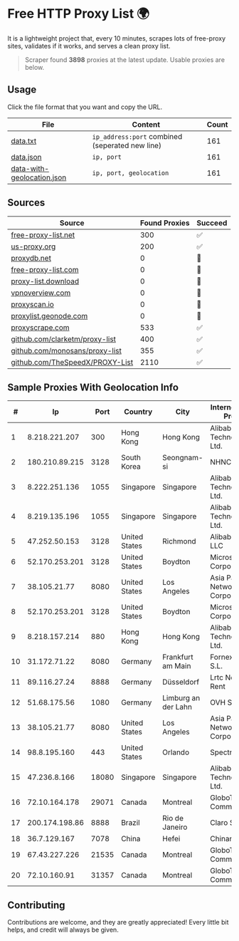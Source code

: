 
# Free HTTP Proxy List 🌍

It is a lightweight project that, every 10 minutes, scrapes lots of free-proxy sites, validates if it works, and serves a clean proxy list.


> Scraper found **3898** proxies at the latest update. Usable proxies are below.

## Usage

Click the file format that you want and copy the URL.


|File|Content|Count|
|----|-------|-----|
|[data.txt](https://raw.githubusercontent.com/themiralay/Proxy-List-World/master/data.txt)|`ip_address:port` combined (seperated new line)|161|
|[data.json](https://raw.githubusercontent.com/themiralay/Proxy-List-World/master/data.json)|`ip, port`|161|
|[data-with-geolocation.json](https://raw.githubusercontent.com/themiralay/Proxy-List-World/master/data-with-geolocation.json)|`ip, port, geolocation`|161|

## Sources

|Source|Found Proxies|Succeed|
|------|-------------|-------|
|[free-proxy-list.net](https://free-proxy-list.net)|300|✅|
|[us-proxy.org](https://www.us-proxy.org)|200|✅|
|[proxydb.net](http://proxydb.net)|0|🚫|
|[free-proxy-list.com](https://free-proxy-list.com/?page=&port=&type%5B%5D=http&type%5B%5D=https&up_time=0&search=Search)|0|🚫|
|[proxy-list.download](https://www.proxy-list.download/HTTP)|0|🚫|
|[vpnoverview.com](https://vpnoverview.com/privacy/anonymous-browsing/free-proxy-servers)|0|🚫|
|[proxyscan.io](https://www.proxyscan.io)|0|🚫|
|[proxylist.geonode.com](https://proxylist.geonode.com/api/proxy-list?limit=300&page=1&sort_by=lastChecked&sort_type=desc&protocols=http,https)|0|🚫|
|[proxyscrape.com](https://api.proxyscrape.com/v2/?request=displayproxies&protocol=http&timeout=10000&country=all&ssl=all&anonymity=all)|533|✅|
|[github.com/clarketm/proxy-list](https://raw.githubusercontent.com/clarketm/proxy-list/master/proxy-list-raw.txt)|400|✅|
|[github.com/monosans/proxy-list](https://raw.githubusercontent.com/monosans/proxy-list/main/proxies/http.txt)|355|✅|
|[github.com/TheSpeedX/PROXY-List](https://raw.githubusercontent.com/TheSpeedX/PROXY-List/master/http.txt)|2110|✅|


## Sample Proxies With Geolocation Info

|#|Ip|Port|Country|City|Internet Service Provider|
|-|--|----|-------|----|-------------------------|
|1|8.218.221.207|300|Hong Kong|Hong Kong|Alibaba (US) Technology Co., Ltd.|
|2|180.210.89.215|3128|South Korea|Seongnam-si|NHNCLOUD|
|3|8.222.251.136|1055|Singapore|Singapore|Alibaba (US) Technology Co., Ltd.|
|4|8.219.135.196|1055|Singapore|Singapore|Alibaba (US) Technology Co., Ltd.|
|5|47.252.50.153|3128|United States|Richmond|Alibaba Cloud LLC|
|6|52.170.253.201|3128|United States|Boydton|Microsoft Corporation|
|7|38.105.21.77|8080|United States|Los Angeles|Asia Pacific Network Corporation|
|8|52.170.253.201|3128|United States|Boydton|Microsoft Corporation|
|9|8.218.157.214|880|Hong Kong|Hong Kong|Alibaba (US) Technology Co., Ltd.|
|10|31.172.71.22|8080|Germany|Frankfurt am Main|Fornex Hosting S.L.|
|11|89.116.27.24|8888|Germany|Düsseldorf|Lrtc Network Rent|
|12|51.68.175.56|1080|Germany|Limburg an der Lahn|OVH SAS|
|13|38.105.21.77|8080|United States|Los Angeles|Asia Pacific Network Corporation|
|14|98.8.195.160|443|United States|Orlando|Spectrum|
|15|47.236.8.166|18080|Singapore|Singapore|Alibaba (US) Technology Co., Ltd.|
|16|72.10.164.178|29071|Canada|Montreal|GloboTech Communications|
|17|200.174.198.86|8888|Brazil|Rio de Janeiro|Claro S.A|
|18|36.7.129.167|7078|China|Hefei|Chinanet|
|19|67.43.227.226|21535|Canada|Montreal|GloboTech Communications|
|20|72.10.160.91|31357|Canada|Montreal|GloboTech Communications|



## Contributing

Contributions are welcome, and they are greatly appreciated! Every
little bit helps, and credit will always be given.

